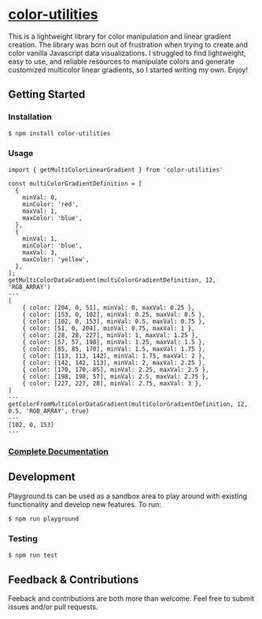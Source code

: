 # [color-utilities](https://www.npmjs.com/package/@philipbaker4/color-utilities)

This is a lightweight library for color manipulation and linear gradient creation. The library was born out of frustration when trying to create and color vanilla Javascript data visualizations. I struggled to find lightweight, easy to use, and reliable resources to manipulate colors and generate customized multicolor linear gradients, so I started writing my own. Enjoy!

## Getting Started


### Installation
```bash
$ npm install color-utilities
```

### Usage
```js{18-31,34}
import { getMultiColorLinearGradient } from 'color-utilities'

const multiColorGradientDefinition = [
  {
    minVal: 0,
    minColor: 'red',
    maxVal: 1,
    maxColor: 'blue',
  },
  {
    minVal: 1,
    minColor: 'blue',
    maxVal: 3,
    maxColor: 'yellow',
  },
];
getMultiColorDataGradient(multiColorGradientDefinition, 12, 'RGB_ARRAY')
---
[
    { color: [204, 0, 51], minVal: 0, maxVal: 0.25 },
    { color: [153, 0, 102], minVal: 0.25, maxVal: 0.5 },
    { color: [102, 0, 153], minVal: 0.5, maxVal: 0.75 },
    { color: [51, 0, 204], minVal: 0.75, maxVal: 1 },
    { color: [28, 28, 227], minVal: 1, maxVal: 1.25 },
    { color: [57, 57, 198], minVal: 1.25, maxVal: 1.5 },
    { color: [85, 85, 170], minVal: 1.5, maxVal: 1.75 },
    { color: [113, 113, 142], minVal: 1.75, maxVal: 2 },
    { color: [142, 142, 113], minVal: 2, maxVal: 2.25 },
    { color: [170, 170, 85], minVal: 2.25, maxVal: 2.5 },
    { color: [198, 198, 57], minVal: 2.5, maxVal: 2.75 },
    { color: [227, 227, 28], minVal: 2.75, maxVal: 3 },
]
---
getColorFromMultiColorDataGradient(multiColorGradientDefinition, 12, 0.5, 'RGB_ARRAY', true)
---
[102, 0, 153]
---

```

### [Complete Documentation](https://color-utilities-doc.vercel.app/)

## Development

Playground.ts can be used as a sandbox area to play around with existing functionality and develop new features. To run: 

```bash
$ npm run playground
```

### Testing
```bash
$ npm run test
```


## Feedback & Contributions

Feeback and contributions are both more than welcome. Feel free to submit issues and/or pull requests.



